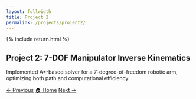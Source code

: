 ```yaml
---
layout: fullwidth
title: Project 2
permalink: /projects/project2/
---
```


{% include return.html %}

<section class="project-details">
  <h1>Project 2: 7-DOF Manipulator Inverse Kinematics</h1>
  <p>
    Implemented A*-based solver for a 7-degree-of-freedom robotic arm,
    optimizing both path and computational efficiency.
  </p>
</section>

<footer class="project-footer">
  <a href="/projects/project1" class="return-btn">← Previous</a>
  <a href="/"                 class="return-btn">🏠 Home</a>
  <a href="/projects/project3" class="return-btn">Next →</a>
</footer>

